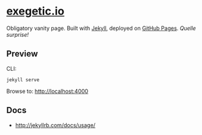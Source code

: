 [exegetic.io](http://exegetic.io/)
==================================

Obligatory vanity page. Built with [Jekyll](http://jekyllrb.com/), deployed on [GitHub Pages](https://pages.github.com/). _Quelle surprise!_


## Preview

CLI:

    jekyll serve

Browse to: <http://localhost:4000>


## Docs

* http://jekyllrb.com/docs/usage/


